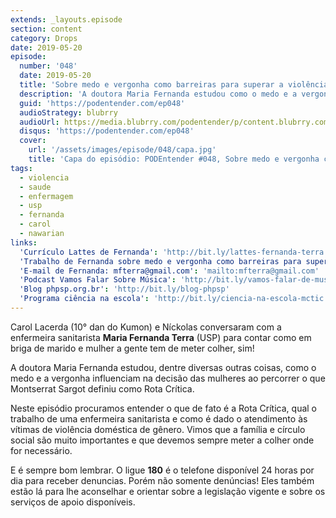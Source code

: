 ```yaml
---
extends: _layouts.episode
section: content
category: Drops
date: 2019-05-20
episode:
  number: '048'
  date: 2019-05-20
  title: 'Sobre medo e vergonha como barreiras para superar a violência doméstica de gênero'
  description: 'A doutora Maria Fernanda estudou como o medo e a vergonha influenciam na decisão das mulheres ao percorrer o que Montserrat Sargot definiu como Rota Crítica.'
  guid: 'https://podentender.com/ep048'
  audioStrategy: blubrry
  audioUrl: https://media.blubrry.com/podentender/p/content.blubrry.com/podentender/PODEntender_48.mp3
  disqus: 'https://podentender.com/ep048'
  cover:
    url: '/assets/images/episode/048/capa.jpg'
    title: 'Capa do episódio: PODEntender #048, Sobre medo e vergonha como barreiras para superar a violência doméstica de gênero'
tags:
  - violencia
  - saude
  - enfermagem
  - usp
  - fernanda
  - carol
  - nawarian
links:
  'Currículo Lattes de Fernanda': 'http://bit.ly/lattes-fernanda-terra'
  'Trabalho de Fernanda sobre medo e vergonha como barreiras para superar a violência doméstica de gênero': 'http://bit.ly/trabalho-medo'
  'E-mail de Fernanda: mfterra@gmail.com': 'mailto:mfterra@gmail.com'
  'Podcast Vamos Falar Sobre Música': 'http://bit.ly/vamos-falar-de-musica'
  'Blog phpsp.org.br': 'http://bit.ly/blog-phpsp'
  'Programa ciência na escola': 'http://bit.ly/ciencia-na-escola-mctic'
---
```


Carol Lacerda (10° dan do Kumon) e Níckolas conversaram com a enfermeira sanitarista **Maria Fernanda
Terra** (USP) para contar como em briga de marido e mulher a gente tem de meter colher, sim!

A doutora Maria Fernanda estudou, dentre diversas outras coisas, como o medo e a vergonha influenciam na decisão das
mulheres ao percorrer o que Montserrat Sargot definiu como Rota Crítica.

Neste episódio procuramos entender o que de fato é a Rota Crítica, qual o trabalho de uma enfermeira sanitarista e como
é dado o atendimento às vítimas de violência doméstica de gênero. Vimos que a família e círculo social são muito
importantes e que devemos sempre meter a colher onde for necessário.

E é sempre bom lembrar. O ligue **180** é o telefone disponível 24 horas por dia para receber denuncias. Porém não
somente denúncias! Eles também estão lá para lhe aconselhar e orientar sobre a legislação vigente e sobre os serviços de
apoio disponíveis. 
